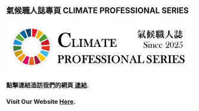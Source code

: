 
## 氣候職人誌專頁 CLIMATE PROFESSIONAL SERIES

![cps_logo_image](img/cps_name_logo.png)

### 點擊連結造訪我們的網頁 [連結](https://vvvictorzhou.github.io/CPS/script/gate_index.html).
### Visit Our Website [Here](https://vvvictorzhou.github.io/CPS/script/gate_index.html).
